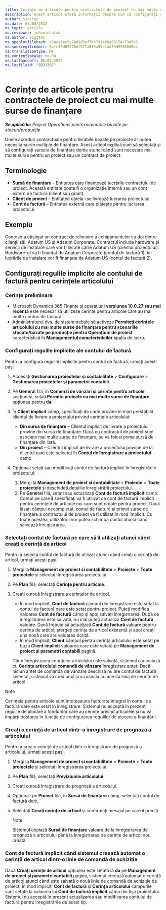 ```yaml
---
title: Cerințe de articole pentru contractele de proiect cu mai multe surse de finanțare
description: Acest articol oferă informații despre cum să configurați și să utilizați cerințele pentru articole cu mai multe surse de finanțare.
author: sigitac
ms.date: 05/04/2022
ms.topic: article
ms.reviewer: johnmichalak
ms.author: sigitac
ms.openlocfilehash: a54ca1ec5e78d9d0af7b67914f6a63154c7347d3
ms.sourcegitcommit: 6cfc50d89528df977a8f6a55c1ad39d99800d9b4
ms.translationtype: MT
ms.contentlocale: ro-RO
ms.lasthandoff: 06/03/2022
ms.locfileid: "8931207"
---
```

# <a name="item-requirements-for-project-contracts-with-multiple-funding-sources"></a>Cerințe de articole pentru contractele de proiect cu mai multe surse de finanțare

_**Se aplică la:** Project Operations pentru scenariile bazate pe stocuri/producție_

Unele acorduri contractuale pentru livrabile bazate pe proiecte ar putea necesita surse multiple de finanțare. Acest articol explică cum să selectați și să configurați sursele de finanțare dorite atunci când sunt necesare mai multe surse pentru un proiect sau un contract de proiect.

## <a name="terminology"></a>Terminologie

- **Sursă de finanțare** – Entitatea care finanțează lucrările contractului de proiect. Această entitate poate fi o organizație internă sau un cont extern de factură (client sau grant).
- **Client de proiect** – Entitatea căreia i se livrează lucrarea proiectului.
- **Cont de factură** – Entitatea externă care plătește pentru lucrarea proiectului.

## <a name="example"></a>Exemplu

Contoso a câștigat un contract de reînnoire a echipamentelor cu doi dintre clienții săi: Adatum US și Adatum Corporate. Contractul include hardware și servicii de instalare care vor fi livrate către Adatum US (clientul proiectului). Hardware-ul va fi finanțat de Adatum Corporate (contul de factură 1), iar lucrările de instalare vor fi finanțate de Adatum US (contul de factură 2).

## <a name="set-up-invoice-account-defaulting-rules-for-item-requirements"></a>Configurați regulile implicite ale contului de factură pentru cerințele articolului

### <a name="prerequisites"></a>Cerințe preliminare

- Microsoft Dynamics 365 Finanțe și operațiuni **versiunea 10.0.27 sau mai recentă** este necesar să utilizeze cerințe pentru articole care au mai multe conturi de factură.
- Administratorul dvs. de sistem trebuie să activeze **Permiteți cerințele articolului cu mai multe surse de finanțare pentru scenariile stocate/bazate pe producție pentru Operațiuni de proiect** caracteristică în **Managementul caracteristicilor** spațiu de lucru.

### <a name="set-up-the-invoice-account-defaulting-rules"></a>Configurați regulile implicite ale contului de factură

Pentru a configura regulile implicite pentru contul de factură, urmați acești pași.

1. Accesați **Gestionarea proiectelor și contabilitate** \> **Configurare** \> **Gestionarea proiectelor și parametrii contabili**.
1. Pe **General** fila, în **Comenzi de vânzări și cerințe pentru articole** secțiunea, setați **Permite proiecte cu mai multe surse de finanțare** opțiunea pentru **da**.
1. În **Client implicit** câmp, specificați de unde provine în mod prestabilit clientul de livrare a proiectului privind cerințele articolului:

    - **Din sursa de finanțare** – Clientul implicit de livrare a proiectului provine din sursa de finanțare. Dacă cu contractul de proiect sunt asociate mai multe surse de finanțare, se va folosi prima sursă de finanțare din listă.
    - **Din proiect** – Clientul implicit de livrare a proiectului provine de la clientul care este selectat în **Contul de înregistrare a proiectului** camp.

1. Opțional: setați sau modificați contul de factură implicit în înregistrările proiectului:

    1. Mergi la **Management de proiect si contabilitate** \> **Proiecte** \> **Toate proiectele** și deschideți detaliile înregistrării proiectului.
    2. Pe **General** filă, setați sau actualizați **Cont de factură implicit** camp. Contul pe care îl specificați va fi utilizat ca cont de factură implicit pentru cerințele de articole noi care sunt create pentru proiect. Dacă lăsați câmpul necompletat, contul de factură al primei surse de finanțare a contractului de proiect va fi utilizat în mod implicit. Cu toate acestea, utilizatorii vor putea schimba contul atunci când salvează înregistrarea.

### <a name="select-the-invoice-account-to-use-when-you-create-an-item-requirement"></a>Selectați contul de factură pe care să îl utilizați atunci când creați o cerință de articol

Pentru a selecta contul de factură de utilizat atunci când creați o cerință de articol, urmați acești pași.

1. Mergi la **Management de proiect si contabilitate** \> **Proiecte** \> **Toate proiectele** și selectați înregistrarea proiectului.
1. Pe **Plan** filă, selectați **Cerințe pentru articole**.
1. Creați o nouă înregistrare a cerințelor de articol.

    - În mod implicit, **Cont de factură** câmpul din înregistrare este setat la contul de factură care este setat pentru proiect. Puteți modifica valoarea **Cont de factură** câmp și apoi salvați înregistrarea. După ce înregistrarea este salvată, nu mai puteți actualiza **Cont de factură** valoare. Dacă trebuie să actualizați **Cont de factură** valoare pentru cerința de articol, ștergeți cerința de articol existentă și apoi creați una nouă care are valoarea dorită.
    - În mod implicit, **Client** câmpul pentru cerința articolului este setat pe baza **Client implicit** valoarea care este setată pe **Management de proiect și parametri contabili** pagină.

    Când înregistrarea cerințelor articolului este salvată, sistemul o asociază cu **Cerința articolului comandă de vânzare** înregistrare antet. Dacă niciun antet de comandă de vânzare deschisă nu are contul de factură selectat, sistemul va crea unul și va asocia cu acesta linia de cerințe de articol.

> [!NOTE]
> Cerințele pentru articole sunt întotdeauna facturate integral în contul de factură care este setat în înregistrare. Sistemul nu acceptă în prezent regulile de alocare a fondurilor care au cerințe privind articolele și nu va împărți postarea în funcție de configurarea regulilor de alocare a finanțării.

### <a name="create-an-item-requirement-from-an-item-forecast-record"></a>Creați o cerință de articol dintr-o înregistrare de prognoză a articolului

Pentru a crea o cerință de articol dintr-o înregistrare de prognoză a articolului, urmați acești pași.

1. Mergi la **Management de proiect si contabilitate** \> **Proiecte** \> **Toate proiectele** și selectați înregistrarea proiectului.
1. Pe **Plan** filă, selectați **Previziunile articolului**.
1. Creați o nouă înregistrare de prognoză a articolului.
1. Opțional: pe **Proiect** fila, în **Sursă de finanțare** câmp, selectați contul de factură dorit.
1. Selectați **Creați cerințe de articol** și confirmați mesajul pe care îl primiți.

    > [!NOTE]
    > Sistemul copiază **Sursă de finanțare** valoare de la înregistrarea de prognoză a articolului până la înregistrarea de cerințe de articol nou creată.

### <a name="default-invoice-account-when-the-system-automatically-creates-an-item-requirement-from-a-purchase-order-line"></a>Cont de factură implicit când sistemul creează automat o cerință de articol dintr-o linie de comandă de achiziție

Dacă **Creați cerințe de articol** opțiunea este setată la **da** pe **Management de proiect și parametri contabili** pagina, sistemul creează automat o cerință de articol atunci când este salvată o nouă linie de comandă de achiziție de proiect. În mod implicit, **Cont de factură** și **Cerința articolului** câmpurile sunt setate la valoarea lui **Cont de factură implicit** câmp din fișa proiectului. Sistemul nu acceptă în prezent actualizarea sau modificarea contului de factură pentru înregistrările de acest tip.
